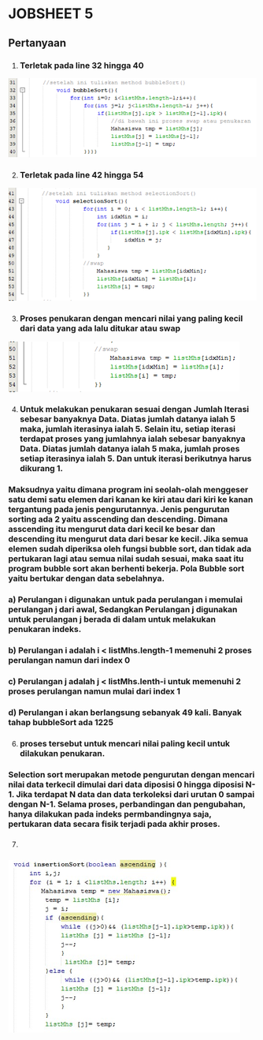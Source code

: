 # JOBSHEET 5 

## Pertanyaan

1. ### Terletak pada line 32 hingga 40 
<img src = "bubelsort.png">

2. ### Terletak pada line 42 hingga 54 
<img src = "selectionsort.png">

3. ### Proses penukaran dengan mencari nilai yang paling kecil dari data yang ada lalu ditukar atau swap
<img src = "swap.png">

4. ### Untuk melakukan penukaran sesuai dengan  Jumlah Iterasi sebesar banyaknya Data. Diatas jumlah datanya ialah 5 maka, jumlah iterasinya ialah 5. Selain itu, setiap iterasi terdapat proses yang jumlahnya ialah sebesar banyaknya Data. Diatas jumlah datanya ialah 5 maka, jumlah proses setiap iterasinya ialah 5. Dan untuk iterasi berikutnya harus dikurang 1. 
### Maksudnya yaitu dimana program ini seolah-olah menggeser satu demi satu elemen dari kanan ke kiri atau dari kiri ke kanan tergantung pada jenis pengurutannya. Jenis pengurutan sorting ada 2 yaitu asscending dan descending. Dimana asscending itu mengurut data dari kecil ke besar dan descending itu mengurut data dari besar ke kecil. Jika semua elemen sudah diperiksa oleh fungsi bubble sort, dan tidak ada pertukaran lagi atau semua nilai sudah sesuai, maka saat itu program bubble sort akan berhenti bekerja. Pola Bubble sort yaitu bertukar dengan data sebelahnya. 

### a)	Perulangan  i digunakan untuk pada perulangan i memulai perulangan j dari awal, Sedangkan Perulangan j digunakan untuk perulangan j berada di dalam untuk melakukan penukaran indeks. 

### b)	Perulangan i adalah i < listMhs.length-1 memenuhi 2 proses perulangan namun dari index 0 

### c)	Perulangan j adalah j < listMhs.lenth-i untuk memenuhi 2 proses perulangan namun mulai dari index 1

### d)	Perulangan i akan berlangsung sebanyak 49 kali. Banyak tahap bubbleSort ada  1225 

6. ### proses tersebut untuk mencari nilai paling kecil untuk dilakukan penukaran.
### Selection sort merupakan metode pengurutan dengan mencari nilai data terkecil dimulai dari data diposisi 0 hingga diposisi N-1. Jika terdapat N data dan data terkoleksi dari urutan 0 sampai dengan N-1. Selama proses, perbandingan dan pengubahan, hanya dilakukan pada indeks permbandingnya saja, pertukaran data secara fisik terjadi pada akhir proses. 

7. ### 
<img src = "nomer7.png">